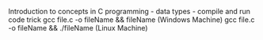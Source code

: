 Introduction to concepts in C programming
    - data types
    - compile and run code trick
        gcc file.c -o fileName && fileName (Windows Machine)
        gcc file.c -o fileName && ./fileName (Linux Machine)